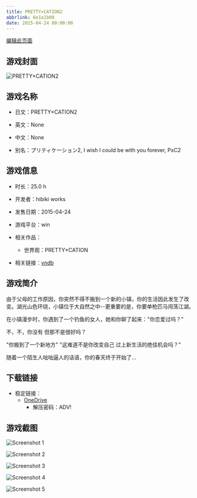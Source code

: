 ```yaml
---
title: PRETTY×CATION2
abbrlink: 6e1a1b08
date: 2015-04-24 00:00:00
---
```

[编辑此页面](https://github.com/ACG-3/ADV3-source/blob/main/source/_posts/games/PRETTY%C3%97CATION2.md)

## 游戏封面

![PRETTY×CATION2](https://pan.timero.xyz/onedrive/img_lib_001/PRETTY%C3%97CATION2_cover.avif)


## 游戏名称

- 日文：PRETTY×CATION2
- 英文：None
- 中文：None

- 别名：プリティケーション2, I wish I could be with you forever, PxC2


## 游戏信息

- 时长：25.0 h
- 开发者：hibiki works
- 发售日期：2015-04-24
- 游戏平台：win
- 相关作品：
   - 世界观：PRETTY×CATION

- 相关链接：[vndb](https://vndb.org/v16340)


## 游戏简介

由于父母的工作原因，你突然不得不搬到一个新的小镇，你的生活因此发生了改变。湖光山色环绕，小镇位于大自然之中--更重要的是，你要单枪匹马闯荡江湖。

在小镇漫步时，你遇到了一个钓鱼的女人，她和你聊了起来："你恋爱过吗？"

不，不，你没有 但那不是很好吗？

"你搬到了一个新地方" "这难道不是你改变自己 过上新生活的绝佳机会吗？"

随着一个陌生人咄咄逼人的话语，你的春天终于开始了...


## 下载链接

- 稳定链接：
    - [OneDrive](https://pan.timero.xyz/onedrive/adv_lib_001/PRETTY%C3%97CATION2)
        - 解压密码：ADV!



## 游戏截图


![Screenshot 1](https://pan.timero.xyz/onedrive/img_lib_001/PRETTY%C3%97CATION2_Screenshot_1.avif)

![Screenshot 2](https://pan.timero.xyz/onedrive/img_lib_001/PRETTY%C3%97CATION2_Screenshot_2.avif)

![Screenshot 3](https://pan.timero.xyz/onedrive/img_lib_001/PRETTY%C3%97CATION2_Screenshot_3.avif)

![Screenshot 4](https://pan.timero.xyz/onedrive/img_lib_001/PRETTY%C3%97CATION2_Screenshot_4.avif)

![Screenshot 5](https://pan.timero.xyz/onedrive/img_lib_001/PRETTY%C3%97CATION2_Screenshot_5.avif)

